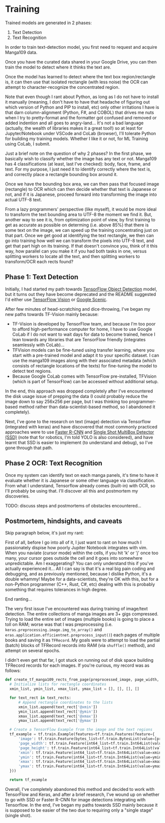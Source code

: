 # Training

Trained models are generated in 2 phases:

1. Text Detection
2. Text Recognition

In order to train text-detection model, you first need to request and acquire Manga109 data.

Once you have the curated data shared in your Google Drive, you can then train the model to detect where it thinks the text are.

Once the model has learned to detect where the text box region/rectangle is, it can then use that isolated rectangle (with less noise) the OCR can attempt to character-recognize the concentrated region.

Note that even though I rant about Python, as long as I do not have to install it manually (meaning, I don't have to have that headache of figuring out which version of Python and PIP to install, etc) only other irritations I have is that darn column-alignment (Python, F#, and COBOL) that drives me nuts when I try to pretty-format and the formatter got confused and removed or added indention and all goes to angry-land...  It's not a bad language (actually, the wealth of libraries makes it a great tool!) so at least for Jupyter/Notebook under VSCode and CoLab (browser), I'll tolerate Python for building my training models.  Whether I like it or not, for ML Training using CoLab, I submit.

Just a brief note on the question of why 2 phases?  In the first phase, we basically wish to classify whether the image has any text or not.  Manga109 has 4 classifications (at least, last I've checked): body, face, frame, and text.  For my purpose, I just need it to identify correctly where the text is, and correctly place a rectangle bounding box around it.

Once we have the bounding box area, we can then pass that focused image (rectangle) to OCR which can then decide whether that text is Japanese or not, and if it is Japanese, proceed forward into transforming the image into actual UTF-8 text.

From a lazy programmers' perspective (like myself), it would be more ideal to transform the text bounding area to UTF-8 the moment we find it.  But, another way to see it is, from optimization point of view, by first training to get as accurate as possible on determing (i.e. above 85%) that there is some text on the image, we can speed up the training concentrating just on that part.  Once we get good at identifying the text rectangle, we then can go into training how well we can transform the pixels into UTF-8 text, and get that part high on its training.  If that doesn't convince you, think of it this way, how parallel can you make it if you had both tasks in one, versus splitting workers to locate all the text, and then splitting workers to transform/OCR each rects found?

## Phase 1: Text Detection

Initially, I had started my path towards [TensorFlow Object Detection](https://github.com/tensorflow/models/tree/master/research/object_detection) model, but it turns out they have become deprecated and the README suggested I'd either use [TensorFlow Vision](https://github.com/tensorflow/models/tree/master/official/vision) or [Google Scenic](https://github.com/google-research/scenic).

After few minutes of head-scratching and dice-throwing, I've began my new paths towards TF-Vision mainly because:

- TF-Vision is developed by TensorFlow team, and because I'm too poor to afford high-performance computer for home, I have to use Google CoLab if I do not want to wait days for data to become trained, hence I lean towards any libraries that are TensorFlow friendly (integrates seamlessly with CoLab)...
- TFVision models can be fine-tuned using transfer learning, where you start with a pre-trained model and adapt it to your specific dataset. I can use the manga109 images along with their associated metadata (which consists of rectangle locations of the texts) for fine-tuning the model to detect text regions.
- Because Google CoLab comes with TensorFlow pre-installed, TFVision (which is part of TensorFlow) can be accessed without additional setup.

In the end, this approach was dropped completely after I've encountered the disk usage issue of prepping the data (I could probably reduce the image down to say 256x256 per page, but I was thinking too programmer-based method rather than data-scientist-based method, so I abandoned it completely).

Next, I've gone to the research on text (image) detection via Tensorflow (integrated with keras) and have discovered that most commonly practiced approaches were to use [Faster R-CNN](https://en.wikipedia.org/wiki/Object_detection) and [Single Shot MultiBox Detector (SSD)](https://en.wikipedia.org/wiki/Object_detection) (note that for robotics, I'm told YOLO is also considered), and have learnt that SSD is easier to implement (to understand and debug), so I've gone through that path.



## Phase 2 OCR: Text Recognition

Once my system can identify text on each manga panels, it's time to have it evaluate whether it is Japanese or some other language via classification.  From what I understand, Tensorflow already comes (built-in) with OCR, so I'll probably be using that.  I'll discover all this and postmortem my discoveries.

TODO: discuss steps and postmortems of obstacles encountered...


## Postmortem, hindsights, and caveats

Skip paragraph below, it's just my rant:

  First of all, before I go into all of it, I just want to rant on how much I passionately dispise how poorly Jupiter Notebook integrates with vim.  When you naviate (cursor mode) within the cells, if you hit 'k' or 'j' once too many, your cursor goes outside the cell and it goes into somewhere unpredictable.  Am I exaggerating?  You can only understand this if you've actually experienced it...  All I can say is that it's a real big pain coding and debugging, and as previously mentioned, because I dislike Python, it's a double whammy!  Maybe for a data-scientists, they're OK with this, but for a non-Python programmer (C++, Rust, C#, etc) dealing with this is probably something that requires tolerances in high degree.

End ranting...

The very first issue I've encountered was during training of image/text detection.  The entire collections of manga images are 3+ gigs compressed.  Trying to load the entire set of images (multiple books) is going to place a toll on RAM; worse was that I was preprocessing (i.e. `keras.preprocessing.image.img_to_array()` and `eras.application.efficientnet.preprocess_input()`) each pages of multiple books and saving it as `TFRecord`.  My goals were to attempt to load the partial (batch) blocks of TFRecord records into RAM (via `shuffle()` method), and attempt on several epochs.

I didn't even get that far, I got stuck on running out of disk space building TFRecord records for each images.  If you're curious, my record was as follows:

  ```python
  def create_tf_manga109_rects_from_page(preprocessed_image, page_width, page_height, text_rects):
    # Initialize lists for rectangle coordinates
    xmin_list, ymin_list, xmax_list, ymax_list = [], [], [], []

    for text_rect in text_rects:
        # Append rectangle coordinates to the lists
        xmin_list.append(text_rect['@xmin'])
        ymin_list.append(text_rect['@ymin'])
        xmax_list.append(text_rect['@xmax'])
        ymax_list.append(text_rect['@ymax'])

    # Create a TensorFlow Example from the image and the text regions
    tf_example = tf.train.Example(features=tf.train.Features(feature={
        'image': tf.train.Feature(bytes_list=tf.train.BytesList(value=[preprocessed_image.tobytes()])),
        'page_width': tf.train.Feature(int64_list=tf.train.Int64List(value=[page_width])),
        'page_height': tf.train.Feature(int64_list=tf.train.Int64List(value=[page_height])),
        'xmin': tf.train.Feature(int64_list=tf.train.Int64List(value=xmin_list)),
        'ymin': tf.train.Feature(int64_list=tf.train.Int64List(value=ymin_list)),
        'xmax': tf.train.Feature(int64_list=tf.train.Int64List(value=xmax_list)),
        'ymax': tf.train.Feature(int64_list=tf.train.Int64List(value=ymax_list)),
    }))

    return tf_example
  ```

Overall, I've completely abandoned this method and decided to work with TensorFlow and Keras, and after a brief research, I've wound up on whether to go with SSD or Faster R-CNN for image detections integrating with Tensorflow.  In the end, I've began my paths towards SSD mainly because it is supposed to be easier of the two due to requiring only a "single stage" (single shot).

